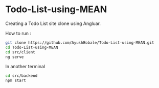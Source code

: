 # Todo-List-using-MEAN
Creating a Todo List site clone using Angluar.

How to run :

```bash
git clone https://github.com/AyushBobale/Todo-List-using-MEAN.git
cd Todo-List-using-MEAN
cd src/client 
ng serve
```

In another terminal
```bash
cd src/backend
npm start
```
